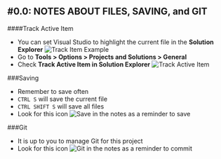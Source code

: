 #0.0: NOTES ABOUT FILES, SAVING, and GIT
---
####Track Active Item
- You can set Visual Studio to highlight the current file in the **Solution Explorer**
![Track Item Example](/assets/0.0-A.png)
- Go to **Tools > Options > Projects and Solutions > General**
- Check **Track Active Item in Solution Explorer**
![Track Active Item](/assets/0.0-B.png)

###Saving
- Remember to save often
- `CTRL S` will save the current file
- `CTRL SHIFT S` will save all files
- Look for this icon ![Save](/assets/font-awesome-save.png) in the notes as a reminder to save

###Git
- It is up to you to manage Git for this project
- Look for this icon ![Git](/assets/devicons_github_badge.png) in the notes as a reminder to commit